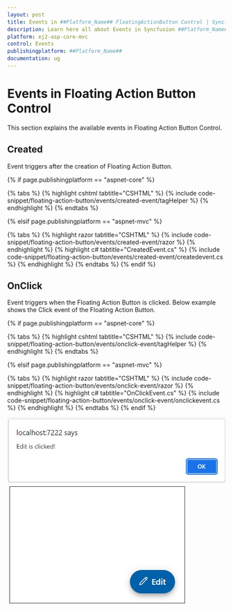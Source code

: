 ```yaml
---
layout: post
title: Events in ##Platform_Name## FloatingActionButton Control | Syncfusion
description: Learn here all about Events in Syncfusion ##Platform_Name## FloatingActionButton control of Syncfusion Essential JS 2 and more.
platform: ej2-asp-core-mvc
control: Events
publishingplatform: ##Platform_Name##
documentation: ug
---
```


# Events in Floating Action Button Control

This section explains the available events in Floating Action Button Control.

## Created

Event triggers after the creation of Floating Action Button.

{% if page.publishingplatform == "aspnet-core" %}

{% tabs %}
{% highlight cshtml tabtitle="CSHTML" %}
{% include code-snippet/floating-action-button/events/created-event/tagHelper %}
{% endhighlight %}
{% endtabs %}

{% elsif page.publishingplatform == "aspnet-mvc" %}

{% tabs %}
{% highlight razor tabtitle="CSHTML" %}
{% include code-snippet/floating-action-button/events/created-event/razor %}
{% endhighlight %}
{% highlight c# tabtitle="CreatedEvent.cs" %}
{% include code-snippet/floating-action-button/events/created-event/createdevent.cs %}
{% endhighlight %}
{% endtabs %}
{% endif %}

## OnClick

Event triggers when the Floating Action Button is clicked. Below example shows the Click event of the Floating Action Button.

{% if page.publishingplatform == "aspnet-core" %}

{% tabs %}
{% highlight cshtml tabtitle="CSHTML" %}
{% include code-snippet/floating-action-button/events/onclick-event/tagHelper %}
{% endhighlight %}
{% endtabs %}

{% elsif page.publishingplatform == "aspnet-mvc" %}

{% tabs %}
{% highlight razor tabtitle="CSHTML" %}
{% include code-snippet/floating-action-button/events/onclick-event/razor %}
{% endhighlight %}
{% highlight c# tabtitle="OnClickEvent.cs" %}
{% include code-snippet/floating-action-button/events/onclick-event/onclickevent.cs %}
{% endhighlight %}
{% endtabs %}
{% endif %}

![FAB Control with OnClick Event](images/CoreOnClickEvent.png)
![FAB Control with OnClick Event](images/CoreOnClickEvent1.png)